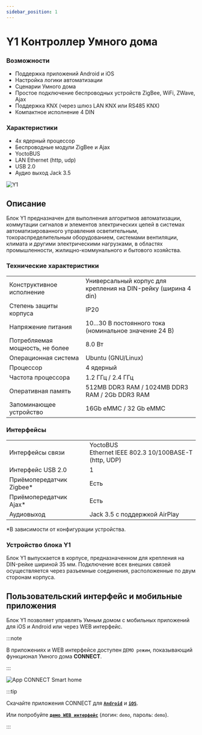 ```yaml
---
sidebar_position: 1
---
```



# Y1 Контроллер Умного дома

### Возможности
- Поддержка приложений Android и iOS
- Настройка логики автоматизации
- Сценарии Умного дома
- Простое подключение беспроводных устройств ZigBee, WiFi, ZWave, Ajax
- Поддержка KNX (через шлюз LAN KNX или RS485 KNX)
- Компактное исполнение 4 DIN

### Характеристики
- 4х ядерный процессор
- Беспроводные модули ZigBee и Ajax
- YoctoBUS
- LAN Ethernet (http, udp)
- USB 2.0
- Аудио выход Jack 3.5

![Y1](/img/blocks_photo/Y1_L.jpg)

## Описание
Блок Y1 предназначен для выполнения алгоритмов автоматизации, коммутации сигналов и элементов электрических цепей в системах автоматизированного управления осветительным, токораспределительным оборудованием, системами вентиляции, климата и другими электрическими нагрузками, в областях промышленности, жилищно-коммунального и бытового хозяйства.

### Технические характеристики
| | |
|-|-|
|Конструктивное исполнение	| Универсальный корпус для крепления на DIN-рейку (ширина 4 din)|
|Степень защиты корпуса	| IP20 |
|Напряжение питания	| 10…30 В постоянного тока (номинальное значение 24 В)|
|Потребляемая мощность, не более | 8.0 Вт|
|Операционная система | Ubuntu (GNU/Linux)|
|Процессор | 4 ядерный|
|Частота процессора	| 1.2 ГГц / 2.4 ГГц|
|Оперативная память	| 512MB DDR3 RAM / 1024MB DDR3 RAM / 2Gb DDR3 RAM|
|Запоминающее устройство | 16Gb eMMC / 32 Gb eMMC|

### Интерфейсы
| | |
|-|-|
|Интерфейсы связи | YoctoBUS <br/> Ethernet IEEE 802.3 10/100BASE-T (http, UDP)|
|Интерфейс USB 2.0|	1|
|Приёмопередатчик Zigbee*|	Есть|
|Приёмопередатчик Ajax*|	Есть|
|Аудиовыход	| Jack 3.5 с поддержкой AirPlay|
*В зависимости от конфигурации устройства.

### Устройство блока Y1
Блок Y1 выпускается в корпусе, предназначенном для крепления на DIN-рейке шириной 35 мм. Подключение всех внешних связей осуществляется через разъемные соединения, расположенные по двум сторонам корпуса.

## Пользовательский интерфейс и мобильные приложения
Блок Y1 позволяет управлять Умным домом с мобильных приложений для iOS и Android или через WEB интерфейс.

:::note

В приложениях и WEB интерфейсе доступен `ДЕМО режим`, показывающий функционал Умного дома **CONNECT**.

:::

![App CONNECT Smart home](/img/App.png)

:::tip

Скачайте приложения CONNECT для [**`Android`**](#) и [**`iOS`**](#).

Или попробуйте [**`демо WEB интерфейс`**](http://demo.yoctoconnect.com:8072/) (логин: `demo`, пароль: `demo`).

:::
